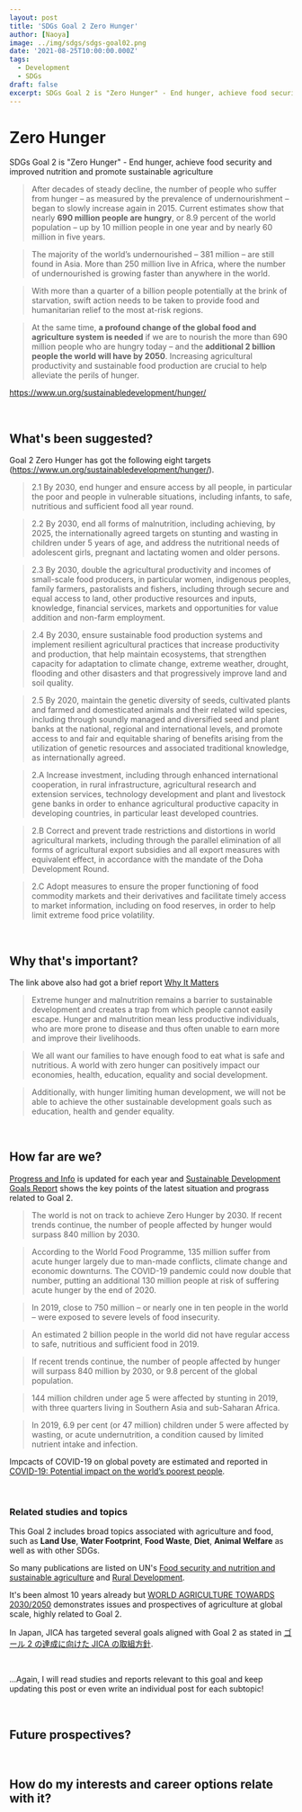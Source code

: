 ```yaml
---
layout: post
title: 'SDGs Goal 2 Zero Hunger'
author: [Naoya]
image: ../img/sdgs/sdgs-goal02.png
date: '2021-08-25T10:00:00.000Z'
tags:
  - Development
  - SDGs
draft: false
excerpt: SDGs Goal 2 is "Zero Hunger" - End hunger, achieve food security and improved nutrition and promote sustainable agriculture
---
```


# Zero Hunger

SDGs Goal 2 is "Zero Hunger" - End hunger, achieve food security and improved nutrition and promote sustainable agriculture

> After decades of steady decline, the number of people who suffer from hunger – as measured by the prevalence of undernourishment – began to slowly increase again in 2015. Current estimates show that nearly **690 million people are hungry**, or 8.9 percent of the world population – up by 10 million people in one year and by nearly 60 million in five years.

> The majority of the world’s undernourished – 381 million – are still found in Asia. More than 250 million live in Africa, where the number of undernourished is growing faster than anywhere in the world.

> With more than a quarter of a billion people potentially at the brink of starvation, swift action needs to be taken to provide food and humanitarian relief to the most at-risk regions.

> At the same time, **a profound change of the global food and agriculture system is needed** if we are to nourish the more than 690 million people who are hungry today – and the **additional 2 billion people the world will have by 2050**. Increasing agricultural productivity and sustainable food production are crucial to help alleviate the perils of hunger.

https://www.un.org/sustainabledevelopment/hunger/

<br>

## What's been suggested?

Goal 2 Zero Hunger has got the following eight targets (https://www.un.org/sustainabledevelopment/hunger/).

> 2.1 By 2030, end hunger and ensure access by all people, in particular the poor and people in vulnerable situations, including infants, to safe, nutritious and sufficient food all year round.

> 2.2 By 2030, end all forms of malnutrition, including achieving, by 2025, the internationally agreed targets on stunting and wasting in children under 5 years of age, and address the nutritional needs of adolescent girls, pregnant and lactating women and older persons.

> 2.3 By 2030, double the agricultural productivity and incomes of small-scale food producers, in particular women, indigenous peoples, family farmers, pastoralists and fishers, including through secure and equal access to land, other productive resources and inputs, knowledge, financial services, markets and opportunities for value addition and non-farm employment.

> 2.4 By 2030, ensure sustainable food production systems and implement resilient agricultural practices that increase productivity and production, that help maintain ecosystems, that strengthen capacity for adaptation to climate change, extreme weather, drought, flooding and other disasters and that progressively improve land and soil quality.

> 2.5 By 2020, maintain the genetic diversity of seeds, cultivated plants and farmed and domesticated animals and their related wild species, including through soundly managed and diversified seed and plant banks at the national, regional and international levels, and promote access to and fair and equitable sharing of benefits arising from the utilization of genetic resources and associated traditional knowledge, as internationally agreed.

> 2.A Increase investment, including through enhanced international cooperation, in rural infrastructure, agricultural research and extension services, technology development and plant and livestock gene banks in order to enhance agricultural productive capacity in developing countries, in particular least developed countries.

> 2.B Correct and prevent trade restrictions and distortions in world agricultural markets, including through the parallel elimination of all forms of agricultural export subsidies and all export measures with equivalent effect, in accordance with the mandate of the Doha Development Round.

> 2.C Adopt measures to ensure the proper functioning of food commodity markets and their derivatives and facilitate timely access to market information, including on food reserves, in order to help limit extreme food price volatility.

<br>

## Why that's important?

The link above also had got a brief report [Why It Matters](https://www.un.org/sustainabledevelopment/wp-content/uploads/2016/08/2_Why-It-Matters-2020.pdf)

> Extreme hunger and malnutrition remains a barrier to sustainable development and creates a trap from which people cannot easily escape. Hunger and malnutrition mean less productive individuals, who are more prone to disease and thus often unable to earn more and improve their livelihoods.

> We all want our families to have enough food to eat what is safe and nutritious. A world with zero hunger can positively impact our economies, health, education, equality and social development.

> Additionally, with hunger limiting human development, we will not be able to achieve the other sustainable development goals such as education, health and gender equality.

<br>

## How far are we?

[Progress and Info](https://sdgs.un.org/goals/goal2) is updated for each year and [Sustainable Development Goals Report](https://unstats.un.org/sdgs/report/2021/goal-02/) shows the key points of the latest situation and prograss related to Goal 2.

> The world is not on track to achieve Zero Hunger by 2030. If recent trends continue, the number of people affected by hunger would surpass 840 million by 2030.

> According to the World Food Programme, 135 million suffer from acute hunger largely due to man-made conflicts, climate change and economic downturns. The COVID-19 pandemic could now double that number, putting an additional 130 million people at risk of suffering acute hunger by the end of 2020.

> In 2019, close to 750 million – or nearly one in ten people in the world – were exposed to severe levels of food insecurity.

> An estimated 2 billion people in the world did not have regular access to safe, nutritious and sufficient food in 2019.

> If recent trends continue, the number of people affected by hunger will surpass 840 million by 2030, or 9.8 percent of the global population.

> 144 million children under age 5 were affected by stunting in 2019, with three quarters living in Southern Asia and sub-Saharan Africa.

> In 2019, 6.9 per cent (or 47 million) children under 5 were affected by wasting, or acute undernutrition, a condition caused by limited nutrient intake and infection.

Impcacts of COVID-19 on global povety are estimated and reported in [COVID-19: Potential impact on the world’s poorest people](https://docs.wfp.org/api/documents/WFP-0000114205/download/?_ga=2.241337546.952775517.1586900153-341597442.1584735263).

<br>

### Related studies and topics

This Goal 2 includes broad topics associated with agriculture and food, such as **Land Use**, **Water Footprint**, **Food Waste**, **Diet**, **Animal Welfare** as well as with other SDGs.

So many publications are listed on UN's [Food security and nutrition and sustainable agriculture](https://sdgs.un.org/topics/food-security-and-nutrition-and-sustainable-agriculture) and [Rural Development](https://sdgs.un.org/topics/rural-development).

It's been almost 10 years already but [WORLD AGRICULTURE TOWARDS 2030/2050](fao.org/3/ap106e/ap106e.pdf) demonstrates issues and prospectives of agriculture at global scale, highly related to Goal 2.

In Japan, JICA has targeted several goals aligned with Goal 2 as stated in [ゴール 2 の達成に向けた JICA の取組方針](https://www.jica.go.jp/aboutoda/sdgs/ku57pq00002e2b2a-att/goal02_j.pdf).

<br>

...Again, I will read studies and reports relevant to this goal and keep updating this post or even write an individual post for each subtopic!

<br>

## Future prospectives?

<br>

## How do my interests and career options relate with it?

<br>
